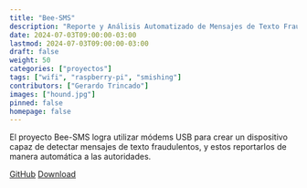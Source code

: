 ```yaml
---
title: "Bee-SMS"
description: "Reporte y Análisis Automatizado de Mensajes de Texto Fraudulentos"
date: 2024-07-03T09:00:00-03:00
lastmod: 2024-07-03T09:00:00-03:00
draft: false
weight: 50
categories: ["proyectos"]
tags: ["wifi", "raspberry-pi", "smishing"]
contributors: ["Gerardo Trincado"]
images: ["hound.jpg"]
pinned: false
homepage: false
---
```


El proyecto Bee-SMS logra utilizar módems USB para crear un dispositivo capaz de detectar mensajes de texto fraudulentos, y estos reportarlos de manera automática a las autoridades.


[GitHub](https://github.com/hackerlab-uchile/sms-catcher)
[Download](https://drive.google.com/file/d/1kiZKPB88U8P0ZIZETvVTaNoMFIpToaTj/view?usp=sharing)
